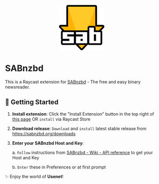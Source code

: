 <p align="center">
    <img src="./assets/sabnzbdplus.png" width="150" height="150" />
</p>

# SABnzbd

This is a Raycast extension for [SABnzbd](https://sabnzbd.org/) - The free and easy binary newsreader.

## 🚀 Getting Started

1. **Install extension**: Click the "Install Extension" button in the top right of [this page](https://www.raycast.com/jns/sabnzbd) OR `install` via Raycast Store

2. **Download release**: `Download` and `install` latest stable release from https://sabnzbd.org/downloads

3. **Enter your SABnzbd Host and Key**:

    a. `Follow` instructions from [SABnzbd - Wiki - API reference](https://sabnzbd.org/wiki/configuration/4.5/api) to get your Host and Key

    b. `Enter` these in Preferences or at first prompt

✨ Enjoy the world of **Usenet**!